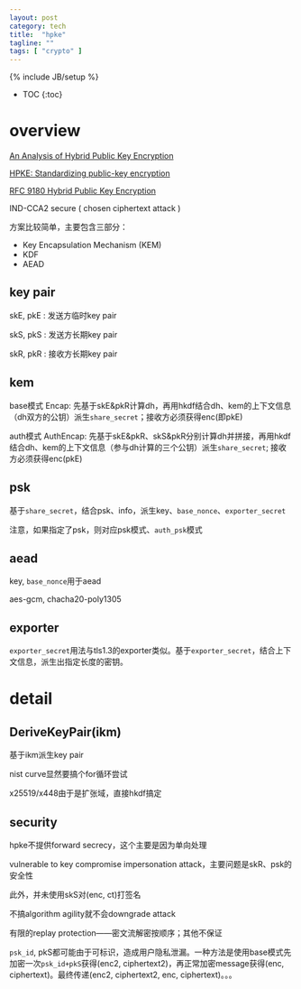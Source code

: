 ```yaml
---
layout: post
category: tech
title:  "hpke"
tagline: ""
tags: [ "crypto" ] 
---
```

{% include JB/setup %}

* TOC
{:toc}

# overview

[An Analysis of Hybrid Public Key Encryption](https://eprint.iacr.org/2020/243.pdf)

[HPKE: Standardizing public-key encryption](https://blog.cloudflare.com/hybrid-public-key-encryption/)

[RFC 9180 Hybrid Public Key Encryption](https://www.rfc-editor.org/rfc/rfc9180.html)

IND-CCA2 secure ( chosen ciphertext attack )

方案比较简单，主要包含三部分：
- Key Encapsulation Mechanism (KEM)
- KDF
- AEAD 

## key pair

skE, pkE : 发送方临时key pair

skS, pkS : 发送方长期key pair

skR, pkR : 接收方长期key pair

## kem

base模式 Encap: 先基于skE&pkR计算dh，再用hkdf结合dh、kem的上下文信息（dh双方的公钥）派生`share_secret`；接收方必须获得enc(即pkE)

auth模式 AuthEncap: 先基于skE&pkR、skS&pkR分别计算dh并拼接，再用hkdf结合dh、kem的上下文信息（参与dh计算的三个公钥）派生`share_secret`; 接收方必须获得enc(pkE)

## psk

基于`share_secret`，结合psk、info，派生key、`base_nonce`、`exporter_secret`

注意，如果指定了psk，则对应psk模式、`auth_psk`模式

## aead

key, `base_nonce`用于aead

aes-gcm, chacha20-poly1305

## exporter

`exporter_secret`用法与tls1.3的exporter类似。基于`exporter_secret`，结合上下文信息，派生出指定长度的密钥。


# detail

## DeriveKeyPair(ikm)

基于ikm派生key pair

nist curve显然要搞个for循环尝试

x25519/x448由于是扩张域，直接hkdf搞定

## security

hpke不提供forward secrecy，这个主要是因为单向处理

vulnerable to key compromise impersonation attack，主要问题是skR、psk的安全性

此外，并未使用skS对(enc, ct)打签名

不搞algorithm agility就不会downgrade attack

有限的replay protection——密文流解密按顺序；其他不保证

`psk_id`, pkS都可能由于可标识，造成用户隐私泄漏。一种方法是使用base模式先加密一次`psk_id+pkS`获得(enc2, ciphertext2)，再正常加密message获得(enc, ciphertext)。最终传递(enc2, ciphertext2, enc, ciphertext)。。。



